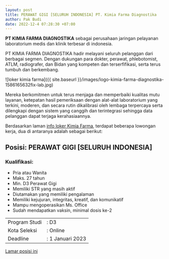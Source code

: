 ```yaml
---
layout: post
title: PERAWAT GIGI [SELURUH INDONESIA] PT. Kimia Farma Diagnostika
author: Pak Budi
date: 2022-12-4 07:28:30 +07:00
---
```


**PT KIMIA FARMA DIAGNOSTIKA** sebagai perusahaan jaringan pelayanan laboratorium medis dan klinik terbesar di indonesia.

PT KIMIA FARMA DIAGNOSTIKA hadir melayani seluruh pelanggan dari berbagai segmen. Dengan dukungan para dokter, perawat, phlebotomist, ATLM, radiografer, dan Bidan yang kompeten dan terserfifikasi, serta terus tumbuh dan berkembang. 

![loker kimia farma]({{ site.baseurl }}/images/logo-kimia-farma-diagnostika-1586165632fix-lab.jpg)

Mereka berkomitmen untuk terus menjaga dan memperbaiki kualitas mutu layanan, ketepatan hasil pemeriksaan dengan alat-alat laboratorium yang terkini, moderen, dan secara rutin dikalibrasi oleh lembaga terpercaya serta dilengkapi dengan sistem yang canggih dan terintegrasi sehingga data pelanggan dapat terjaga kerahasiaannya. 

Berdasarkan laman [info loker Kimia Farma](https://rekrutmen.kimiafarma.co.id/vacancy), terdapat beberapa lowongan kerja, dua di antaranya adalah sebagai berikut:

## Posisi: PERAWAT GIGI [SELURUH INDONESIA]

### Kualifikasi:
- Pria atau Wanita
- Maks. 27 tahun
- Min. D3 Perawat Gigi
- Memiliki STR yang masih aktif
- Diutamakan yang memiliki pengalaman
- Memiliki kejujuran, integritas, kreatif, dan komunikatif
- Mampu mengoperasikan Ms. Office
- Sudah mendapatkan vaksin, minimal dosis ke-2

|  |  |
| --- | --- |
| Program Studi | : D3 |
|Kota Seleksi | : Online |
| Deadline | : 1 Januari 2023 |

<div class="apply"><a href="https://rekrutmen.kimiafarma.co.id/vacancy/detail/739">Lamar posisi ini</a></div>
